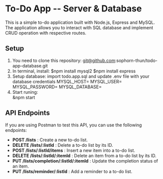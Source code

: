 # To-Do App -- Server & Database

This is a simple to-do application built with Node.js, Express and MySQL. The application allows you to interact with SQL database and implement CRUD operation with respective routes.

## Setup
1. You need to clone this repository: git@github.com:sophorn-thun/todo-app-database.git 
2. In terminal, install: 
                        $npm install mysql2
                        $npm install express
3. Setup database: import todo.app.sql and update .env file with your database credentials
                         MYSQL_HOST=<your-database-host>
                         MYSQL_USER=<your-database-username>
                         MYSQL_PASSWORD=<your-database-password>
                         MYSQL_DATABASE=<your-database-name>
4. Start runing:         
                         &npm start

## API Endpoints 
If you are using Postman to test this API, you can use the following endpoints:
  - **POST /lists** : Create a new to-do list.
  - **DELETE /lists/:listId** : Delete a to-do list by its ID.
  - **POST /lists/:listId/items** : Insert a new item into a to-do list. 
  - **DELETE /lists/:listId/:itemId** : Delete an item from a to-do list by its ID.
  - **PUT /lists/completion/:listId/:itemId** : Update the completion status of an item.
  - **PUT /lists/reminder/:listId** : Add a reminder to a to-do list.
